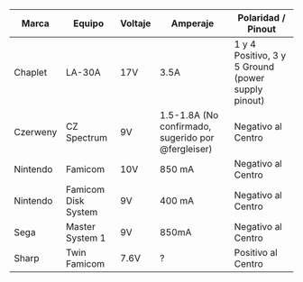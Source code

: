 | Marca  | Equipo | Voltaje | Amperaje | Polaridad / Pinout |
| ------------- | ------------- | ------------- | ------------- | ------------- |
| Chaplet  | LA-30A  | 17V | 3.5A  | 1 y 4 Positivo, 3 y 5 Ground (power supply pinout)  |
| Czerweny  | CZ Spectrum  | 9V | 1.5-1.8A (No confirmado, sugerido por @fergleiser)  | Negativo al Centro  |
| Nintendo  | Famicom  | 10V  | 850 mA  | Negativo al Centro  |
| Nintendo  | Famicom  Disk System | 9V  | 400 mA  | Negativo al Centro  |
| Sega  | Master System 1  | 9V  | 850mA  | Negativo al Centro  |
| Sharp  | Twin Famicom  | 7.6V  | ?  | Positivo al Centro  |
